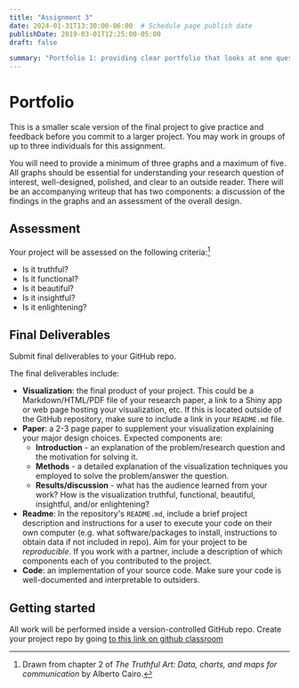 ```yaml
---
title: "Assignment 3"
date: 2024-01-31T13:30:00-06:00  # Schedule page publish date
publishDate: 2019-03-01T12:25:00-05:00
draft: false

summary: "Portfolio 1: providing clear portfolio that looks at one question using summary stats and capstone image that brings all the items together."
---
```


# Portfolio

This is a smaller scale version of the final project to give practice and feedback before you commit to a larger project. You may work in groups of up to three individuals for this assignment.

You will need to provide a minimum of three graphs and a maximum of five. All graphs should be essential for understanding your research question of interest, well-designed, polished, and clear to an outside reader. There will be an accompanying writeup that has two components: a discussion of the findings in the graphs and an assessment of the overall design.

## Assessment

Your project will be assessed on the following criteria:[^1]

-   Is it truthful?
-   Is it functional?
-   Is it beautiful?
-   Is it insightful?
-   Is it enlightening?

## Final Deliverables

Submit final deliverables to your GitHub repo.

The final deliverables include:

-   **Visualization**: the final product of your project. This could be a Markdown/HTML/PDF file of your research paper, a link to a Shiny app or web page hosting your visualization, etc. If this is located outside of the GitHub repository, make sure to include a link in your `README.md` file.
-   **Paper**: a 2-3 page paper to supplement your visualization explaining your major design choices. Expected components are:
    -   **Introduction** - an explanation of the problem/research question and the motivation for solving it.
    -   **Methods** - a detailed explanation of the visualization techniques you employed to solve the problem/answer the question.
    -   **Results/discussion** - what has the audience learned from your work? How is the visualization truthful, functional, beautiful, insightful, and/or enlightening?
-   **Readme**: In the repository's `README.md`, include a brief project description and instructions for a user to execute your code on their own computer (e.g. what software/packages to install, instructions to obtain data if not included in repo). Aim for your project to be *reproducible*. If you work with a partner, include a description of which components each of you contributed to the project.
-   **Code**: an implementation of your source code. Make sure your code is well-documented and interpretable to outsiders.

## Getting started

All work will be performed inside a version-controlled GitHub repo. Create your project repo by going [to this link on github classroom](https://classroom.github.com/a/-2jxXYJ2)

[^1]: Drawn from chapter 2 of *The Truthful Art: Data, charts, and maps for communication* by Alberto Cairo.
